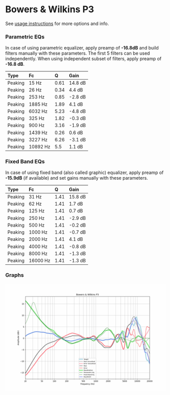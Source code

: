 # Bowers & Wilkins P3
See [usage instructions](https://github.com/jaakkopasanen/AutoEq#usage) for more options and info.

### Parametric EQs
In case of using parametric equalizer, apply preamp of **-16.8dB** and build filters manually
with these parameters. The first 5 filters can be used independently.
When using independent subset of filters, apply preamp of **-16.8 dB**.

| Type    | Fc       |    Q | Gain    |
|:--------|:---------|:-----|:--------|
| Peaking | 15 Hz    | 0.61 | 14.8 dB |
| Peaking | 26 Hz    | 0.34 | 4.4 dB  |
| Peaking | 253 Hz   | 0.85 | -2.8 dB |
| Peaking | 1885 Hz  | 1.89 | 4.1 dB  |
| Peaking | 6032 Hz  | 5.23 | -4.8 dB |
| Peaking | 325 Hz   | 1.82 | -0.3 dB |
| Peaking | 900 Hz   | 3.16 | -1.9 dB |
| Peaking | 1439 Hz  | 0.26 | 0.6 dB  |
| Peaking | 3227 Hz  | 6.26 | -3.1 dB |
| Peaking | 10892 Hz | 5.5  | 1.1 dB  |

### Fixed Band EQs
In case of using fixed band (also called graphic) equalizer, apply preamp of **-15.9dB**
(if available) and set gains manually with these parameters.

| Type    | Fc       |    Q | Gain    |
|:--------|:---------|:-----|:--------|
| Peaking | 31 Hz    | 1.41 | 15.8 dB |
| Peaking | 62 Hz    | 1.41 | 1.7 dB  |
| Peaking | 125 Hz   | 1.41 | 0.7 dB  |
| Peaking | 250 Hz   | 1.41 | -2.9 dB |
| Peaking | 500 Hz   | 1.41 | -0.2 dB |
| Peaking | 1000 Hz  | 1.41 | -0.7 dB |
| Peaking | 2000 Hz  | 1.41 | 4.1 dB  |
| Peaking | 4000 Hz  | 1.41 | -0.8 dB |
| Peaking | 8000 Hz  | 1.41 | -1.3 dB |
| Peaking | 16000 Hz | 1.41 | -1.3 dB |

### Graphs
![](./Bowers%20&%20Wilkins%20P3.png)